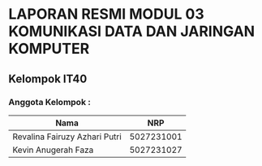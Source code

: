 # LAPORAN RESMI MODUL 03 KOMUNIKASI DATA DAN JARINGAN KOMPUTER

## Kelompok IT40

### Anggota Kelompok :

| Nama                          | NRP        |
| ----------------------------- | ---------- |
| Revalina Fairuzy Azhari Putri | 5027231001 |
| Kevin Anugerah Faza           | 5027231027 |
